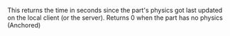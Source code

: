 This returns the time in seconds since the part's physics got last updated
on the local client (or the server). Returns 0 when the part has no
physics (Anchored)